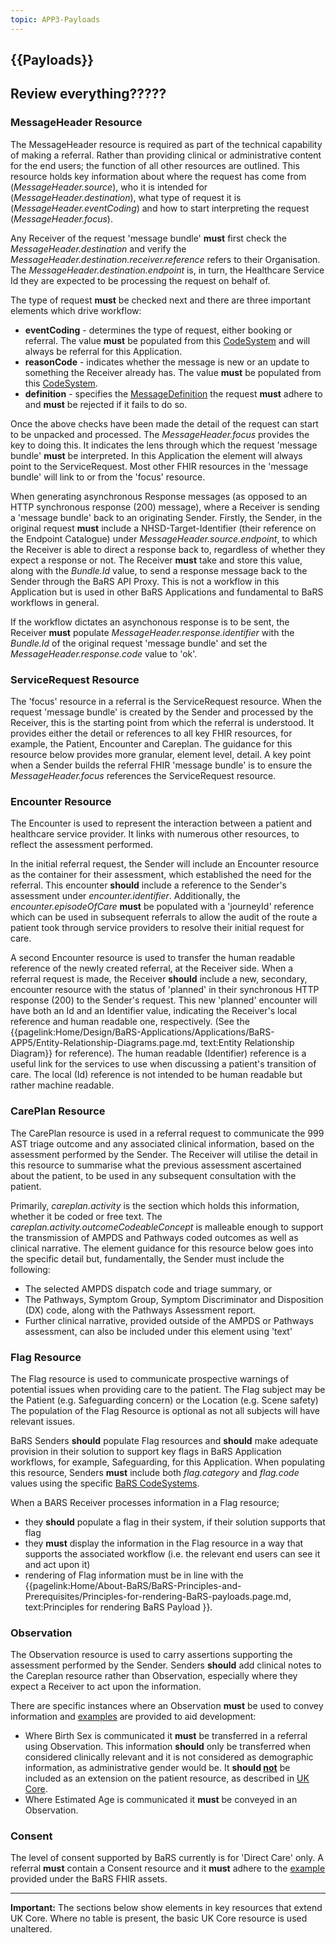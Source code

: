 ```yaml
---
topic: APP3-Payloads
---
```



## {{Payloads}}

## Review everything?????

### MessageHeader Resource
The MessageHeader resource is required as part of the technical capability of making a referral. Rather than providing clinical or administrative content for the end users; the function of all other resources are outlined. This resource holds key information about where the request has come from (*MessageHeader.source*), who it is intended for (*MessageHeader.destination*), what type of request it is (*MessageHeader.eventCoding*) and how to start interpreting the request (*MessageHeader.focus*). 

Any Receiver of the request 'message bundle' **must** first check the *MessageHeader.destination* and verify the *MessageHeader.destination.receiver.reference* refers to their Organisation. The *MessageHeader.destination.endpoint* is, in turn, the Healthcare Service Id they are expected to be processing the request on behalf of. 

The type of request **must** be checked next and there are three important elements which drive workflow: 
* **eventCoding** - determines the type of request, either booking or referral. The value **must** be populated from this [CodeSystem](https://simplifier.net/NHSBookingandReferrals/message-events-bars) and will always be referral for this Application.
* **reasonCode** - indicates whether the message is new or an update to something the Receiver already has. The value **must** be populated from this [CodeSystem](https://simplifier.net/NHSBookingandReferrals/message-reason-bars).
* **definition** - specifies the [MessageDefinition](https://simplifier.net/nhsbookingandreferrals/~resources?category=Example&exampletype=MessageDefinition&sortBy=DisplayName) the request **must** adhere to and **must** be rejected if it fails to do so.

Once the above checks have been made the detail of the request can start to be unpacked and processed. The *MessageHeader.focus* provides the key to doing this. It indicates the lens through which the request 'message bundle' **must** be interpreted. In this Application the element will always point to the ServiceRequest. Most other FHIR resources in the 'message bundle' will link to or from the 'focus' resource. 

When generating asynchronous Response messages (as opposed to an HTTP synchronous response (200) message), where a Receiver is sending a 'message bundle' back to an originating Sender. Firstly, the Sender, in the original request **must** include a NHSD-Target-Identifier (their reference on the Endpoint Catalogue) under *MessageHeader.source.endpoint*, to which the Receiver is able to direct a response back to, regardless of whether they expect a response or not. The Receiver **must** take and store this value, along with the *Bundle.Id* value, to send a response message back to the Sender through the BaRS API Proxy. This is not a workflow in this Application but is used in other BaRS Applications and fundamental to BaRS workflows in general.

If the workflow dictates an asynchonous response is to be sent, the Receiver **must** populate *MessageHeader.response.identifier* with the *Bundle.Id* of the original request 'message bundle' and set the *MessageHeader.response.code* value to 'ok'. 

### ServiceRequest Resource
The 'focus' resource in a referral is the ServiceRequest resource. When the request 'message bundle' is created by the Sender and processed by the Receiver, this is the starting point from which the referral is understood. It provides either the detail or references to all key FHIR resources, for example, the Patient, Encounter and Careplan. The guidance for this resource below provides more granular, element level, detail. A key point when a Sender builds the referral FHIR 'message bundle' is to ensure the *MessageHeader.focus* references the ServiceRequest resource. 

### Encounter Resource
The Encounter is used to represent the interaction between a patient and healthcare service provider. It links with numerous other resources, to reflect the assessment performed. 

In the initial referral request, the Sender will include an Encounter resource as the container for their assessment, which established the need for the referral. This encounter **should** include a reference to the Sender's assessment under *encounter.identifier*. Additionally, the *encounter.episodeOfCare* **must** be populated with a 'journeyId' reference which can be used in subsequent referrals to allow the audit of the route a patient took through service providers to resolve their initial request for care. 

A second Encounter resource is used to transfer the human readable reference of the newly created referral, at the Receiver side. When a referral request is made, the Receiver **should** include a new, secondary, encounter resource with the status of 'planned' in their synchronous HTTP response (200) to the Sender's request. This new 'planned' encounter will have both an Id and an Identifier value, indicating the Receiver's local reference and human readable one, respectively. (See the {{pagelink:Home/Design/BaRS-Applications/Applications/BaRS-APP5/Entity-Relationship-Diagrams.page.md, text:Entity Relationship Diagram}} for reference). The human readable (Identifier) reference is a useful link for the services to use when discussing a patient's transition of care. The local (Id) reference is not intended to be human readable but rather machine readable.

### CarePlan Resource
The CarePlan resource is used in a referral request to communicate the 999 AST triage outcome and any associated clinical information, based on the assessment performed by the Sender. The Receiver will utilise the detail in this resource to summarise what the previous assessment ascertained about the patient, to be used in any subsequent consultation with the patient.

Primarily, *careplan.activity* is the section which holds this information, whether it be coded or free text. The *careplan.activity.outcomeCodeableConcept* is malleable enough to support the transmission of AMPDS and Pathways coded outcomes as well as clinical narrative. The element guidance for this resource below goes into the specific detail but, fundamentally, the Sender must include the following:
*  The selected AMPDS dispatch code and triage summary, or  
*  The Pathways, Symptom Group,  Symptom Discriminator and Disposition (DX) code, along with the Pathways Assessment report. 
*  Further clinical narrative, provided outside of the AMPDS or Pathways assessment, can also be included under this element using 'text'

### Flag Resource
The Flag resource is used to communicate prospective warnings of potential issues when providing care to the patient. The Flag subject may be the Patient (e.g. Safeguarding concern) or the Location (e.g. Scene safety) The population of the Flag Resource is optional as not all subjects will have relevant issues.

BaRS Senders **should** populate Flag resources and **should** make adequate provision in their solution to support key flags in BaRS Application workflows, for example, Safeguarding, for this Application. When populating this resource, Senders **must** include both *flag.category* and *flag.code* values using the specific [BaRS CodeSystems](https://simplifier.net/nhsbookingandreferrals/~resources?category=CodeSystem&sortBy=DisplayName).

When a BARS Receiver processes information in a Flag resource;

* they **should** populate a flag in their system, if their solution supports that flag
* they **must** display the information in the Flag resource in a way that supports the associated workflow (i.e. the relevant end users can see it and act upon it)
* rendering of Flag information must be in line with the {{pagelink:Home/About-BaRS/BaRS-Principles-and-Prerequisites/Principles-for-rendering-BaRS-payloads.page.md, text:Principles for rendering BaRS Payload }}.

### Observation 
The Observation resource is used to carry assertions supporting the assessment performed by the Sender. Senders **should** add clinical notes to the Careplan resource rather than Observation, especially where they expect a Receiver to act upon the information. 

There are specific instances where an Observation **must** be used to convey information and [examples](https://simplifier.net/nhsbookingandreferrals/~resources?category=Example&exampletype=Observation&sortBy=DisplayName) are provided to aid development: 
* Where Birth Sex is communicated it **must** be transferred in a referral using Observation. This information **should** only be transferred when considered clinically relevant and it is not considered as demographic information, as administrative gender would be. It **should <ins>not</ins>** be included as an extension on the patient resource, as described in [UK Core](https://simplifier.net/hl7fhirukcorer4/ukcorepatient). 
* Where Estimated Age is communicated it **must** be conveyed in an Observation.

### Consent 
The level of consent supported by BaRS currently is for 'Direct Care' only. A referral **must** contain a Consent resource and it **must** adhere to the [example](https://simplifier.net/NHSBookingandReferrals/8fc39b95-89a6-45fb-914f-1458a10e9e14/~json) provided under the BaRS FHIR assets. 
<br>

<hr>
<div markdown="span" class="alert alert-warning" role="alert"><i class="fa fa-warning"></i>
    <b> Important:</b> 
    The sections below show elements in key resources that extend UK Core. Where no table is present, the basic UK Core resource is used unaltered.
</div>
